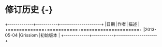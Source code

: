 # 修订历史 {-}

+-------------+-----------+---------------------+
|日期         |作者       |描述                 |
+=============+===========+=====================+
|2013-05-04   |Grissiom   |初始版本             |
+-------------+-----------+---------------------+

